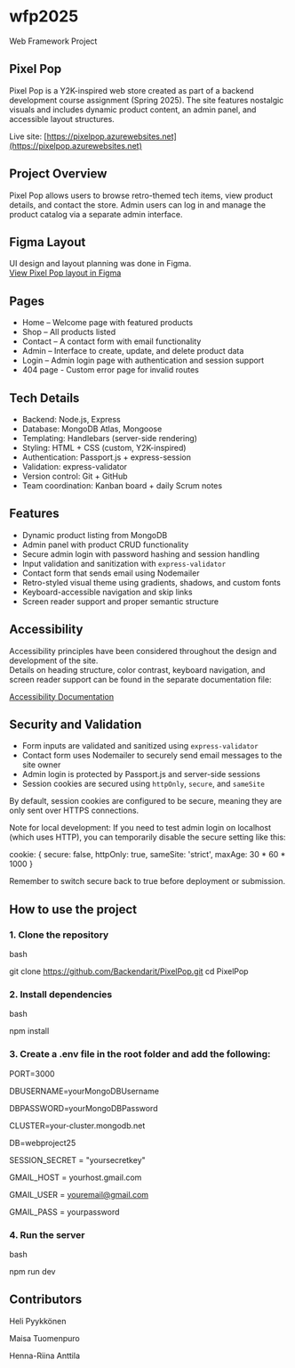 # wfp2025
Web Framework Project

## Pixel Pop

Pixel Pop is a Y2K-inspired web store created as part of a backend development course assignment (Spring 2025). The site features nostalgic visuals and includes dynamic product content, an admin panel, and accessible layout structures.

Live site: [https://pixelpop.azurewebsites.net](https://pixelpop.azurewebsites.net)

## Project Overview

Pixel Pop allows users to browse retro-themed tech items, view product details, and contact the store. Admin users can log in and manage the product catalog via a separate admin interface.

## Figma Layout

UI design and layout planning was done in Figma.  
[View Pixel Pop layout in Figma](https://www.figma.com/design/69GRyqOIXY44lL3cc8al9n/B%C3%A4ckenderit?node-id=0-1)

## Pages

- Home – Welcome page with featured products
- Shop – All products listed
- Contact – A contact form with email functionality
- Admin – Interface to create, update, and delete product data
- Login – Admin login page with authentication and session support
- 404 page - Custom error page for invalid routes

## Tech Details

- Backend: Node.js, Express
- Database: MongoDB Atlas, Mongoose
- Templating: Handlebars (server-side rendering)
- Styling: HTML + CSS (custom, Y2K-inspired)
- Authentication: Passport.js + express-session
- Validation: express-validator
- Version control: Git + GitHub
- Team coordination: Kanban board + daily Scrum notes

## Features

- Dynamic product listing from MongoDB
- Admin panel with product CRUD functionality
- Secure admin login with password hashing and session handling
- Input validation and sanitization with `express-validator`
- Contact form that sends email using Nodemailer
- Retro-styled visual theme using gradients, shadows, and custom fonts
- Keyboard-accessible navigation and skip links
- Screen reader support and proper semantic structure

## Accessibility

Accessibility principles have been considered throughout the design and development of the site.  
Details on heading structure, color contrast, keyboard navigation, and screen reader support can be found in the separate documentation file:

[Accessibility Documentation](./accessibility.md)


## Security and Validation

- Form inputs are validated and sanitized using `express-validator`
- Contact form uses Nodemailer to securely send email messages to the site owner
- Admin login is protected by Passport.js and server-side sessions
- Session cookies are secured using `httpOnly`, `secure`, and `sameSite`

By default, session cookies are configured to be secure, meaning they are only sent over HTTPS connections.

Note for local development:
If you need to test admin login on localhost (which uses HTTP),
you can temporarily disable the secure setting like this:

cookie: {
  secure: false,
  httpOnly: true,
  sameSite: 'strict',
  maxAge: 30 * 60 * 1000
}

Remember to switch secure back to true before deployment or submission.

## How to use the project


### 1. Clone the repository

bash

git clone https://github.com/Backendarit/PixelPop.git
cd PixelPop

### 2. Install dependencies

bash

npm install

### 3. Create a .env file in the root folder and add the following:

PORT=3000

DBUSERNAME=yourMongoDBUsername

DBPASSWORD=yourMongoDBPassword

CLUSTER=your-cluster.mongodb.net

DB=webproject25

SESSION_SECRET = "yoursecretkey"

GMAIL_HOST = yourhost.gmail.com

GMAIL_USER = youremail@gmail.com

GMAIL_PASS = yourpassword

### 4. Run the server

bash

npm run dev

## Contributors

Heli Pyykkönen

Maisa Tuomenpuro 

Henna-Riina Anttila 
